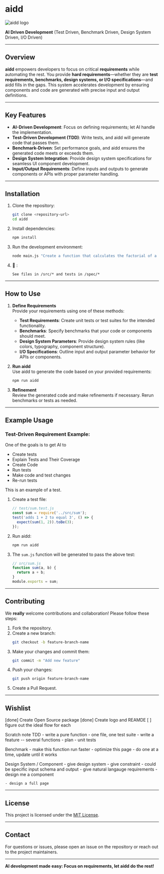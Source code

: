 # aidd

![aidd logo](https://i.imgur.com/P3AGHEp.png)

**AI Driven Development** (Test Driven, Benchmark Driven, Design System Driven, I/O Driven)  

---

## Overview

**aidd** empowers developers to focus on critical **requirements** while automating the rest. You provide **hard requirements**—whether they are **test requirements, benchmarks, design systems, or I/O specifications**—and aidd fills in the gaps. This system accelerates development by ensuring components and code are generated with precise input and output definitions.

---

## Key Features

- **AI-Driven Development**: Focus on defining requirements; let AI handle the implementation.
- **Test-Driven Development (TDD)**: Write tests, and aidd will generate code that passes them.
- **Benchmark-Driven**: Set performance goals, and aidd ensures the generated code meets or exceeds them.
- **Design System Integration**: Provide design system specifications for seamless UI component development.
- **Input/Output Requirements**: Define inputs and outputs to generate components or APIs with proper parameter handling.

---

## Installation

1. Clone the repository:
   ```bash
   git clone <repository-url>
   cd aidd
   ```

2. Install dependencies:
   ```bash
   npm install
   ```

3. Run the development environment:
   ```bash
   node main.js "Create a function that calculates the factorial of a number"
   ```

4. 🎉 :
    ```
    See files in /src/* and tests in /spec/*
    ```
---

## How to Use

1. **Define Requirements**  
   Provide your requirements using one of these methods:
   - **Test Requirements**: Create unit tests or test suites for the intended functionality.
   - **Benchmarks**: Specify benchmarks that your code or components should meet.
   - **Design System Parameters**: Provide design system rules (like colors, typography, component structure).
   - **I/O Specifications**: Outline input and output parameter behavior for APIs or components.

2. **Run aidd**  
   Use aidd to generate the code based on your provided requirements:
   ```bash
   npm run aidd
   ```

3. **Refinement**  
   Review the generated code and make refinements if necessary. Rerun benchmarks or tests as needed.

---

## Example Usage

### Test-Driven Requirement Example:

One of the goals is to get AI to 
- Create tests
- Explain Tests and Their Coverage
- Create Code
- Run tests
- Make code and test changes
- Re-run tests

This is an example of a test.

1. Create a test file:
   ```javascript
   // test/sum.test.js
   const sum = require('../src/sum');
   test('adds 1 + 2 to equal 3', () => {
     expect(sum(1, 2)).toBe(3);
   });
   ```

2. Run aidd:
   ```bash
   npm run aidd
   ```

3. The `sum.js` function will be generated to pass the above test:
   ```javascript
   // src/sum.js
   function sum(a, b) {
     return a + b;
   }
   module.exports = sum;
   ```

---

## Contributing

We **really** welcome contributions and collaboration! Please follow these steps:

1. Fork the repository.
2. Create a new branch:  
   ```bash
   git checkout -b feature-branch-name
   ```
3. Make your changes and commit them:  
   ```bash
   git commit -m "Add new feature"
   ```
4. Push your changes:  
   ```bash
   git push origin feature-branch-name
   ```
5. Create a Pull Request.

---

## Wishlist
[done] Create Open Source package
[done] Create logo and REAMDE
[ ] figure out the ideal flow for each

Scratch note
TDD
    - write a pure function - one file, one test suite
    - write a feature -- several functions
        - plan
        - unit tests

Benchmark
    - make this function run faster
    - optimize this page
        - do one at a time, update until it works

Design System / Component
    - give design system
    - give constraint
        - could be specific input schema and output
    - give natural langauge requirements
    - design me a component

    - design a full page


---

## License

This project is licensed under the [MIT License](LICENSE).

---

## Contact

For questions or issues, please open an issue on the repository or reach out to the project maintainers.

---

**AI development made easy: Focus on requirements, let aidd do the rest!**
